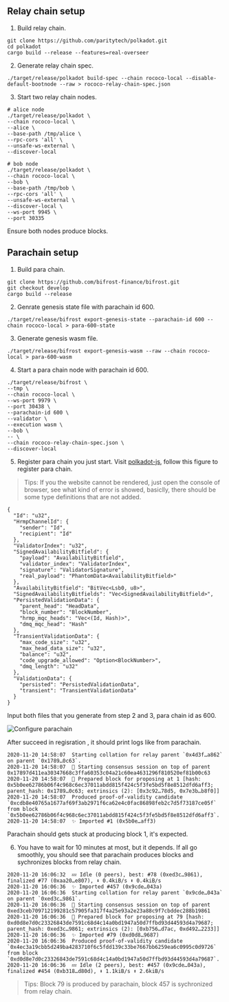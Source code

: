 ## Relay chain setup

1. Build relay chain.
```
git clone https://github.com/paritytech/polkadot.git
cd polkadot
cargo build --release --features=real-overseer
```
2. Generate relay chain spec.
```
./target/release/polkadot build-spec --chain rococo-local --disable-default-bootnode --raw > rococo-relay-chain-spec.json
```
3. Start two relay chain nodes.
```
# alice node
./target/release/polkadot \
--chain rococo-local \
--alice \
--base-path /tmp/alice \
--rpc-cors 'all' \
--unsafe-ws-external \
--discover-local

# bob node
./target/release/polkadot \
--chain rococo-local \
--bob \
--base-path /tmp/bob \
--rpc-cors 'all' \
--unsafe-ws-external \
--discover-local \
--ws-port 9945 \
--port 30335
```

Ensure both nodes produce blocks.

## Parachain setup
1. Build para chain.
```
git clone https://github.com/bifrost-finance/bifrost.git
git checkout develop
cargo build --release
```
2. Genrate genesis state file with parachain id 600.
```
./target/release/bifrost export-genesis-state --parachain-id 600 --chain rococo-local > para-600-state
```
3. Generate genesis wasm file.
```
./target/release/bifrost export-genesis-wasm --raw --chain rococo-local > para-600-wasm
```
4. Start a para chain node with parachain id 600.
```shell
./target/release/bifrost \
--tmp \
--chain rococo-local \
--ws-port 9979 \
--port 30438 \
--parachain-id 600 \
--validator \
--execution wasm \
--bob \
-- \
--chain rococo-relay-chain-spec.json \
--discover-local
```
5. Register para chain you just start. Visit [polkadot-js](https://polkadot.js.org/apps/#/extrinsics), follow this figure to register para chain.

> Tips: If you the website cannot be rendered, just open the console of browser, see what kind of error is showed, basiclly, there should be some type definitions that are not added.

```
{
  "Id": "u32",
  "HrmpChannelId": {
    "sender": "Id",
    "recipient": "Id"
  },
  "ValidatorIndex": "u32",
  "SignedAvailabilityBitfield": {
    "payload": "AvailabilityBitfield",
    "validator_index": "ValidatorIndex",
    "signature": "ValidatorSignature",
    "real_payload": "PhantomData<AvailabilityBitfield>"
  },
  "AvailabilityBitfield": "BitVec<Lsb0, u8>",
  "SignedAvailabilityBitfields": "Vec<SignedAvailabilityBitfield>",
  "PersistedValidationData": {
    "parent_head": "HeadData",
    "block_number": "BlockNumber",
    "hrmp_mqc_heads": "Vec<(Id, Hash)>",
    "dmq_mqc_head": "Hash"
  },
  "TransientValidationData": {
    "max_code_size": "u32",
    "max_head_data_size": "u32",
    "balance": "u32",
    "code_upgrade_allowed": "Option<BlockNumber>",
    "dmq_length": "u32"
  },
  "ValidationData": {
    "persisted": "PersistedValidationData",
    "transient": "TransientValidationData"
  }
}
```

Input both files that you generate from step 2 and 3, para chain id as 600.

![Configure parachain](register-parachain.png)

After succeed in regisration , it should print logs like from parachain.
```
2020-11-20 14:58:07  Starting collation for relay parent `0x4d3f…a862` on parent `0x1789…0c63`.
2020-11-20 14:58:07  🙌 Starting consensus session on top of parent 0x17897d411ea30347668c3ffa60353c04a21c60ea4631296f810520ef81b00c63
2020-11-20 14:58:07  🎁 Prepared block for proposing at 1 [hash: 0x5b0ee62786b06f4c968c6ec37011abdd815f424c5f3fe5bd5f8e8512dfd6aff3; parent_hash: 0x1789…0c63; extrinsics (2): [0x3c92…78d5, 0x7e3b…b8f0]]
2020-11-20 14:58:07  Produced proof-of-validity candidate `0xcdb8e40765a1677af69f3ab2971f6ca62e4c0fac86898feb2c7d5f73187ce05f` from block `0x5b0ee62786b06f4c968c6ec37011abdd815f424c5f3fe5bd5f8e8512dfd6aff3`.
2020-11-20 14:58:07  ✨ Imported #1 (0x5b0e…aff3)
```

Parachain should gets stuck at producing block 1, it's expected.

6. You have to wait for 10 minutes at most, but it depends. If all go smoothly, you should see that parachain produces blocks and sychronizes blocks from relay chain.
```
2020-11-20 16:06:32  💤 Idle (0 peers), best: #78 (0xed3c…9861), finalized #77 (0xaa20…e807), ⬇ 0.4kiB/s ⬆ 0.4kiB/s
2020-11-20 16:06:36  ✨ Imported #457 (0x9cde…043a)
2020-11-20 16:06:36  Starting collation for relay parent `0x9cde…043a` on parent `0xed3c…9861`.
2020-11-20 16:06:36  🙌 Starting consensus session on top of parent 0xed3ceb709712199281c57905fa317f4a25e93a2e23a88c9f7cbddec288b19861
2020-11-20 16:06:36  🎁 Prepared block for proposing at 79 [hash: 0xd0d8e7d0c23326843de7591c68d4c14a0bd1947a50d7ffbd93d44593d4a79687; parent_hash: 0xed3c…9861; extrinsics (2): [0xb756…d7ac, 0xd492…2233]]
2020-11-20 16:06:36  ✨ Imported #79 (0xd0d8…9687)
2020-11-20 16:06:36  Produced proof-of-validity candidate `0x4ec3a19cbb5d249ba4283710f6c5fdd139c33be7667bb6259ea6c0995c0d9726` from block `0xd0d8e7d0c23326843de7591c68d4c14a0bd1947a50d7ffbd93d44593d4a79687`.
2020-11-20 16:06:36  💤 Idle (2 peers), best: #457 (0x9cde…043a), finalized #454 (0xb318…d80d), ⬇ 1.1kiB/s ⬆ 2.6kiB/s
```
> Tips: Block 79 is produced by parachain, block 457 is sychronized from relay chain.
